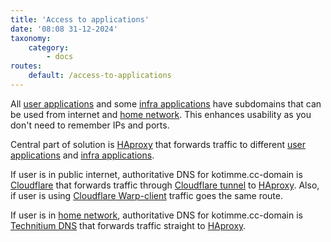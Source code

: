 ```yaml
---
title: 'Access to applications'
date: '08:08 31-12-2024'
taxonomy:
    category:
        - docs
routes:
    default: /access-to-applications
---
```


All [user applications](/user-applications) and some [infra applications](/infra-applications) have subdomains that can be used from internet and [home network](/lan). This enhances usability as you don't need to remember IPs and ports.

Central part of solution is [HAproxy](/haproxy) that forwards traffic to different [user applications](/user-applications) and [infra applications](/infra-applications).

If user is in public internet, authoritative DNS for kotimme.cc-domain is [Cloudflare](/cloudflare) that forwards traffic through [Cloudflare tunnel](/cloudflare) to [HAproxy](/haproxy). Also, if user is using [Cloudflare Warp-client](/cloudflare) traffic goes the same route.

If user is in [home network](/lan), authoritative DNS for kotimme.cc-domain is [Technitium DNS](/technitium-dns) that forwards traffic straight to [HAproxy](/haproxy).